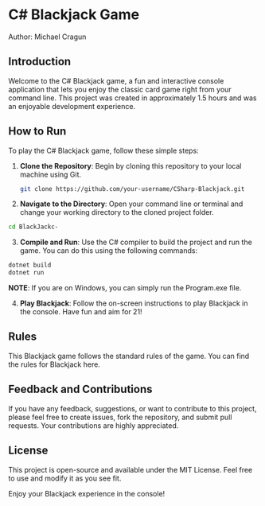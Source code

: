 # C# Blackjack Game

Author: Michael Cragun

## Introduction

Welcome to the C# Blackjack game, a fun and interactive console application that lets you enjoy the classic card game right from your command line.
This project was created in approximately 1.5 hours and was an enjoyable development experience.

## How to Run

To play the C# Blackjack game, follow these simple steps:

1. **Clone the Repository**: Begin by cloning this repository to your local machine using Git.

   ```bash
   git clone https://github.com/your-username/CSharp-Blackjack.git
   ```
2. **Navigate to the Directory**: Open your command line or terminal and change your working directory to the cloned project folder.
```bash
cd BlackJackc-
```
3. **Compile and Run**: Use the C# compiler to build the project and run the game. You can do this using the following commands:
```bash
dotnet build
dotnet run
```

**NOTE**: If you are on Windows, you can simply run the Program.exe file.

4. **Play Blackjack**: Follow the on-screen instructions to play Blackjack in the console. Have fun and aim for 21!

## Rules
This Blackjack game follows the standard rules of the game. You can find the rules for Blackjack here.

## Feedback and Contributions
If you have any feedback, suggestions, or want to contribute to this project, please feel free to create issues, fork the repository, and submit pull requests. Your contributions are highly appreciated.

## License
This project is open-source and available under the MIT License. Feel free to use and modify it as you see fit.

Enjoy your Blackjack experience in the console!
